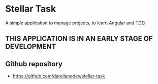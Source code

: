 # Stellar Task

A simple application to manage projects, to learn Angular and TDD.

## THIS APPLICATION IS IN AN EARLY STAGE OF DEVELOPMENT

## Github repository

- <https://github.com/darellanodev/stellar-task>
